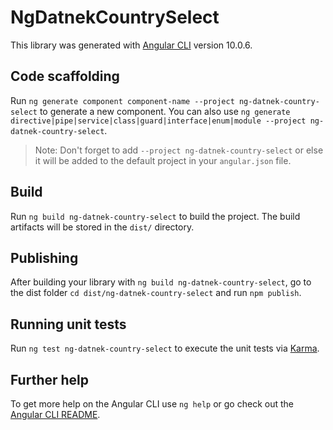 # NgDatnekCountrySelect

This library was generated with [Angular CLI](https://github.com/angular/angular-cli) version 10.0.6.

## Code scaffolding

Run `ng generate component component-name --project ng-datnek-country-select` to generate a new component. You can also use `ng generate directive|pipe|service|class|guard|interface|enum|module --project ng-datnek-country-select`.
> Note: Don't forget to add `--project ng-datnek-country-select` or else it will be added to the default project in your `angular.json` file. 

## Build

Run `ng build ng-datnek-country-select` to build the project. The build artifacts will be stored in the `dist/` directory.

## Publishing

After building your library with `ng build ng-datnek-country-select`, go to the dist folder `cd dist/ng-datnek-country-select` and run `npm publish`.

## Running unit tests

Run `ng test ng-datnek-country-select` to execute the unit tests via [Karma](https://karma-runner.github.io).

## Further help

To get more help on the Angular CLI use `ng help` or go check out the [Angular CLI README](https://github.com/angular/angular-cli/blob/master/README.md).
